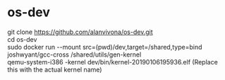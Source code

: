 # os-dev  

git clone https://github.com/alanvivona/os-dev.git  
cd os-dev  
sudo docker run --mount src=(pwd)/dev,target=/shared,type=bind joshwyant/gcc-cross /shared/utils/gen-kernel  
qemu-system-i386 -kernel dev/bin/kernel-20190106195936.elf  (Replace this with the actual kernel name)

